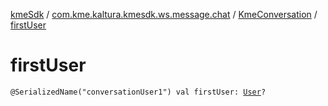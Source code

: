[kmeSdk](../../index.md) / [com.kme.kaltura.kmesdk.ws.message.chat](../index.md) / [KmeConversation](index.md) / [firstUser](./first-user.md)

# firstUser

`@SerializedName("conversationUser1") val firstUser: `[`User`](-user/index.md)`?`